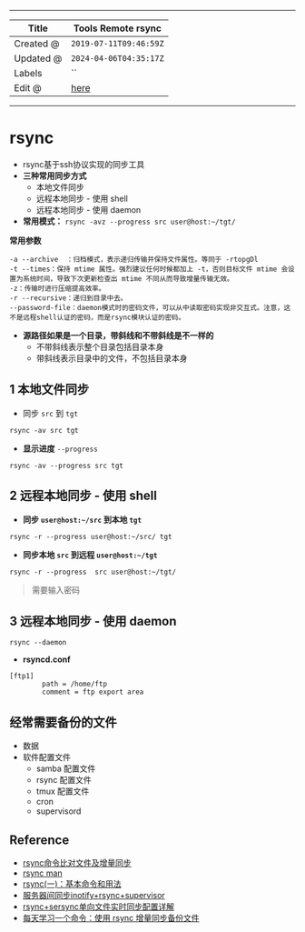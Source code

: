 -----

| Title     | Tools Remote rsync                                  |
| --------- | --------------------------------------------------- |
| Created @ | `2019-07-11T09:46:59Z`                              |
| Updated @ | `2024-04-06T04:35:17Z`                              |
| Labels    | \`\`                                                |
| Edit @    | [here](https://github.com/junxnone/linux/issues/44) |

-----

# rsync

  - rsync基于ssh协议实现的同步工具
  - **三种常用同步方式**
      - 本地文件同步
      - 远程本地同步 - 使用 shell
      - 远程本地同步 - 使用 daemon
  - **常用模式：** `rsync -avz --progress src user@host:~/tgt/`

**常用参数**

    -a --archive  ：归档模式，表示递归传输并保持文件属性。等同于 -rtopgDl
    -t --times：保持 mtime 属性。强烈建议任何时候都加上 -t，否则目标文件 mtime 会设置为系统时间，导致下次更新检查出 mtime 不同从而导致增量传输无效。
    -z：传输时进行压缩提高效率。
    -r --recursive：递归到目录中去。
    --password-file：daemon模式时的密码文件，可以从中读取密码实现非交互式。注意，这不是远程shell认证的密码，而是rsync模块认证的密码。

  - **源路径如果是一个目录，带斜线和不带斜线是不一样的**
      - 不带斜线表示整个目录包括目录本身
      - 带斜线表示目录中的文件，不包括目录本身

## 1 本地文件同步

  - 同步 `src` 到 `tgt`

<!-- end list -->

    rsync -av src tgt

  - **显示进度** `--progress`

<!-- end list -->

    rsync -av --progress src tgt

## 2 远程本地同步 - 使用 shell

  - **同步 `user@host:~/src` 到本地 `tgt`**

<!-- end list -->

    rsync -r --progress user@host:~/src/ tgt

  - **同步本地 `src` 到远程 `user@host:~/tgt`**

<!-- end list -->

    rsync -r --progress  src user@host:~/tgt/

> 需要输入密码

## 3 远程本地同步 - 使用 daemon

    rsync --daemon

  - **rsyncd.conf**

<!-- end list -->

    [ftp1]
            path = /home/ftp
            comment = ftp export area

## 经常需要备份的文件

  - 数据
  - 软件配置文件
      - samba 配置文件
      - rsync 配置文件
      - tmux 配置文件
      - cron
      - supervisord

## Reference

  - [rsync命令比对文件及增量同步](https://www.cnblogs.com/keithtt/p/7293733.html)
  - [rsync man](https://www.cnblogs.com/f-ck-need-u/p/7221713.html)
  - [rsync(一)：基本命令和用法](https://www.cnblogs.com/f-ck-need-u/p/7220009.html)
  - [服务器间同步inotify+rsync+supervisor](https://blog.csdn.net/liy819/article/details/52125769)
  - [rsync+sersync单向文件实时同步配置详解](http://www.madown.com/2017/05/10/47/)
  - [每天学习一个命令：使用 rsync 增量同步备份文件
    ](https://einverne.github.io/post/2017/07/rsync-introduction.html)
